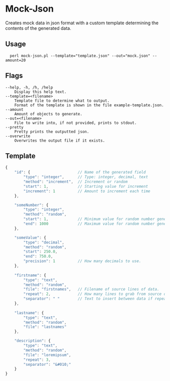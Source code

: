 # Mock-Json

Creates mock data in json format with a custom template determining the contents of the generated data.

## Usage
```
  perl mock-json.pl --template="template.json" --out="mock.json" --amount=20
```

## Flags
    --help, -h, /h, /help
        Display this help text.
    --template=<filename>
        Template file to determine what to output.
        Format of the template is shown in the file example-template.json.
    --amount
        Amount of objects to generate.
    --out=<filename>
        File to write into, if not provided, prints to stdout.
    --pretty
        Pretty prints the outputted json.
    --overwrite
        Overwrites the output file if it exists.

## Template
``` js
{
    "id": {                     // Name of the generated field
        "type": "integer",      // Type: integer, decimal, text
        "method": "increment",  // Increment or random
        "start": 1,             // Starting value for increment
        "increment": 1          // Amount to increment each time
    },

    "someNumber": {
        "type": "integer",
        "method": "random",    
        "start": 1,             // Minimum value for random number generation
        "end": 1000             // Maximum value for random number generation
    },

    "someValue": {
        "type": "decimal",
        "method": "random",
        "start": 250.0,
        "end": 750.0,
        "precision": 1          // How many decimals to use.
    },
    
    "firstname": {
        "type": "text",
        "method": "random",
        "file": "firstnames",   // Filename of source lines of data.
        "repeat": 2,            // How many lines to grab from source data.
        "separator": " "        // Text to insert between data if repeating.
    },
    
    "lastname": {
        "type": "text",
        "method": "random",
        "file": "lastnames"
    },

    "description": {
        "type": "text",
        "method": "random",
        "file": "loremipsum",  
        "repeat": 3,        
        "separator": "&#010;"
    }
}
```
